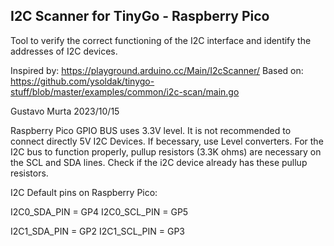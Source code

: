 ## I2C Scanner for TinyGo - Raspberry Pico
Tool to verify the correct functioning of the I2C interface and identify the addresses of I2C devices.

Inspired by: https://playground.arduino.cc/Main/I2cScanner/
Based on: https://github.com/ysoldak/tinygo-stuff/blob/master/examples/common/i2c-scan/main.go

Gustavo Murta 2023/10/15

Raspberry Pico GPIO BUS uses 3.3V level. It is not recommended to connect directly 5V I2C Devices.
If becessary, use Level converters.
For the I2C bus to function properly, pullup resistors (3.3K ohms) are necessary on the SCL and SDA lines.
Check if the i2C device already has these pullup resistors.

I2C Default pins on Raspberry Pico:

I2C0_SDA_PIN = GP4
I2C0_SCL_PIN = GP5

I2C1_SDA_PIN = GP2
I2C1_SCL_PIN = GP3
